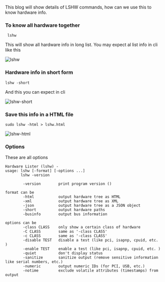 This blog will show details of LSHW commands, how can we use this to know hardware info.

### To know all hardware together

``` lshw```

This will show all hardware info in long list. You may expect al list info in cli like this

![lshw](/images/linux/popular-commands/lshw.JPG)

### Hardware info in short form

```lshw -short```

And this you can expect in cli

![lshw-short](/images/linux/popular-commands/lshw-short.JPG)

### Save this info in a HTML file 

```sudo lshw -html > lshw.html```

![lshw-html](/images/linux/popular-commands/lshw-html.JPG)


### Options 
These are all options 

```
Hardware Lister (lshw) -
usage: lshw [-format] [-options ...]
       lshw -version

        -version        print program version ()

format can be
        -html           output hardware tree as HTML
        -xml            output hardware tree as XML
        -json           output hardware tree as a JSON object
        -short          output hardware paths
        -businfo        output bus information

options can be
        -class CLASS    only show a certain class of hardware
        -C CLASS        same as '-class CLASS'
        -c CLASS        same as '-class CLASS'
        -disable TEST   disable a test (like pci, isapnp, cpuid, etc. )
        -enable TEST    enable a test (like pci, isapnp, cpuid, etc. )
        -quiet          don't display status
        -sanitize       sanitize output (remove sensitive information like serial numbers, etc.)
        -numeric        output numeric IDs (for PCI, USB, etc.)
        -notime         exclude volatile attributes (timestamps) from output

```